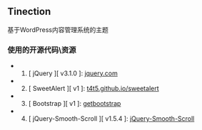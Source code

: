 ## Tinection

基于WordPress内容管理系统的主题


### 使用的开源代码\资源

* 1. \[ jQuery \]\[ v3.1.0 \]: [jquery.com](http://jquery.com/)
* 2. \[ SweetAlert \]\[ v1 \]: [t4t5.github.io/sweetalert](http://t4t5.github.io/sweetalert/)
* 3. \[ Bootstrap \]\[ v1 \]: [getbootstrap](http://getbootstrap.com/)
* 4. \[ jQuery-Smooth-Scroll \]\[ v1.5.4 \]: [jQuery-Smooth-Scroll](https://github.com/kswedberg/jquery-smooth-scroll)
